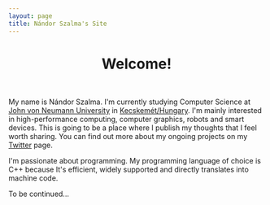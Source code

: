 ```yaml
---
layout: page
title: Nándor Szalma's Site
---
```

<div style="text-align:center">
<h1>Welcome!</h1>
</div><br>

My name is Nándor Szalma. I'm currently studying Computer Science at <a href="https://www.uni-neumann.hu/en_GB/home" target="_blank">John von Neumann University</a> in <a href="https://en.wikipedia.org/wiki/Kecskemét" target="_blank">Kecskemét/Hungary</a>. I'm mainly interested in high-&shy;performance computing, computer graphics, robots and smart devices. This is going to be a place where I publish my thoughts that I feel worth sharing. You can find out more about my ongoing projects on my  <a href="https://twitter.com/{{ site.twitter }}" target="_blank">Twitter</a> page.

I'm passionate about programming. My programming language of choice is C++ because It's efficient, widely supported and directly translates into machine code.


To be continued...